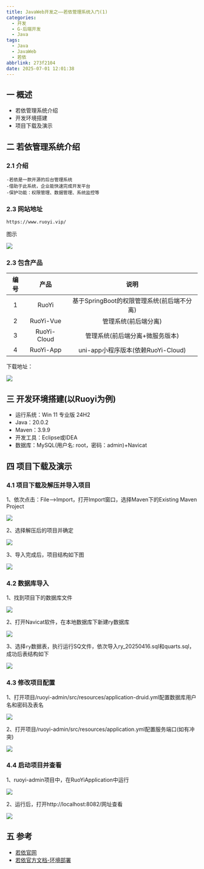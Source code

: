 ```yaml
---
title: JavaWeb开发之——若依管理系统入门(1)
categories:
  - 开发
  - G-后端开发
  - Java
tags:
  - Java
  - JavaWeb
  - 若依
abbrlink: 273f2104
date: 2025-07-01 12:01:38
---
```

## 一 概述

* 若依管理系统介绍
* 开发环境搭建
* 项目下载及演示

<!--more-->

## 二 若依管理系统介绍

### 2.1 介绍

```
-若依是一款开源的后台管理系统
-借助于此系统，企业能快速完成开发平台
-保护功能：权限管理、数据管理、系统监控等
```

### 2.3 网站地址

```
https://www.ruoyi.vip/
```

图示

![][1]

### 2.3 包含产品

| 编号 |    产品     |                    说明                    |
| :--: | :---------: | :----------------------------------------: |
|  1   |    RuoYi    | 基于SpringBoot的权限管理系统(前后端不分离) |
|  2   |  RuoYi-Vue  |            管理系统(前后端分离)            |
|  3   | RuoYi-Cloud |      管理系统(前后端分离+微服务版本)       |
|  4   |  RuoYi-App  |     uni-app小程序版本(依赖RuoYi-Cloud)     |

下载地址：

![][2]

## 三 开发环境搭建(以Ruoyi为例)

* 运行系统：Win 11 专业版 24H2
* Java：20.0.2
* Maven：3.9.9
* 开发工具：Eclipse或IDEA
* 数据库：MySQL(用户名: root，密码：admin)+Navicat

## 四 项目下载及演示

### 4.1 项目下载及解压并导入项目

1、依次点击：File—>Import，打开Import窗口，选择Maven下的Existing Maven Project

![][3]

2、选择解压后的项目并确定

![][4]

3、导入完成后，项目结构如下图

![][5]

### 4.2 数据库导入

1、找到项目下的数据库文件

![][6]

2、打开Navicat软件，在本地数据库下新建ry数据库

![][7]

3、选择`ry`数据表，执行运行SQ文件，依次导入ry_20250416.sql和quarts.sql，成功后表结构如下

![][8]

### 4.3 修改项目配置

1、打开项目/ruoyi-admin/src/resources/application-druid.yml配置数据库用户名和密码及表名

![][9]

2、打开项目/ruoyi-admin/src/resources/application.yml配置服务端口(如有冲突)

![][10]

### 4.4 启动项目并查看

1、ruoyi-admin项目中，在RuoYiApplication中运行

![][11]

2、运行后，打开http://localhost:8082/网址查看

![][12]

## 五 参考

* [若依官网](https://www.ruoyi.vip/)
* [若依官方文档-环境部署](https://doc.ruoyi.vip/ruoyi-vue/document/hjbs.html)



[1]:https://cdn.jsdelivr.net/gh/PGzxc/CDN/blog-java/javaweb-ry-website-1.png
[2]:https://cdn.jsdelivr.net/gh/PGzxc/CDN/blog-java/javaweb-ry-down-site-2.png
[3]:https://cdn.jsdelivr.net/gh/PGzxc/CDN/blog-java/javaweb-ry-ec-import-3.png
[4]:https://cdn.jsdelivr.net/gh/PGzxc/CDN/blog-java/javaweb-ry-ec-choice-4.png
[5]:https://cdn.jsdelivr.net/gh/PGzxc/CDN/blog-java/javaweb-ry-ec-ok-5.png
[6]:https://cdn.jsdelivr.net/gh/PGzxc/CDN/blog-java/javaweb-ry-sq-view-6.png
[7]:https://cdn.jsdelivr.net/gh/PGzxc/CDN/blog-java/javaweb-ry-sq-new-7.png
[8]:https://cdn.jsdelivr.net/gh/PGzxc/CDN/blog-java/javaweb-ry-sql-table-8.png
[9]:https://cdn.jsdelivr.net/gh/PGzxc/CDN/blog-java/javaweb-ry-config-sql-9.png
[10]:https://cdn.jsdelivr.net/gh/PGzxc/CDN/blog-java/javaweb-ry-config-port-10.png
[11]:https://cdn.jsdelivr.net/gh/PGzxc/CDN/blog-java/javaweb-ry-run-as-11.png
[12]:https://cdn.jsdelivr.net/gh/PGzxc/CDN/blog-java/javaweb-ry-run-view-12.png